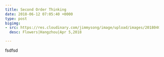 ```yaml
---
title: Second Order Thinking
date: 2018-06-12 07:05:40 +0000
type: post
bigimg:
- src: https://res.cloudinary.com/jimmysong/image/upload/images/2018040501.jpg
  desc: Flowers|Hangzhou|Apr 5,2018

---
```

fsdfsd